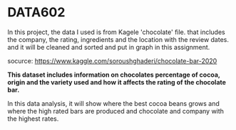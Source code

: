 # DATA602
In this project, the data I used is from Kagele 'chocolate' file. that includes the company, the rating, ingredients and the location with the review dates. and it will be cleaned and sorted and put in graph in this assignment.


socurce: https://www.kaggle.com/soroushghaderi/chocolate-bar-2020

**This dataset includes information on chocolates percentage of cocoa, origin and  the variety used and how it affects the rating of the chocolate bar.**

In this data analysis, it will show where the best cocoa beans grows and where the high rated bars are produced and chocolate and company with the highest rates.
